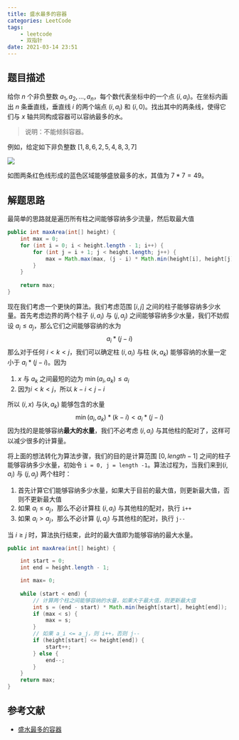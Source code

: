 ```yaml
---
title: 盛水最多的容器
categories: LeetCode
tags:
	- leetcode
	- 双指针
date: 2021-03-14 23:51
---
```


## 题目描述

给你 $n$ 个非负整数 $a_1, a_2, \dots, a_n$，每个数代表坐标中的一个点 $(i, a_i)$。在坐标内画出 $n$ 条垂直线，垂直线 $i$ 的两个端点 $(i, a_i)$ 和 $(i, 0)$。找出其中的两条线，使得它们与 $x$ 轴共同构成容器可以容纳最多的水。

> 说明：不能倾斜容器。

例如，给定如下非负整数 $[1, 8, 6, 2, 5, 4, 8, 3, 7]$

<img src="https://cdn.jsdelivr.net/gh/LastKnightCoder/ImgHosting/20210312185426.svg"/>

如图两条红色线形成的蓝色区域能够盛放最多的水，其值为 $7*7=49$。

## 解题思路

最简单的思路就是遍历所有柱之间能够容纳多少流量，然后取最大值

```java
public int maxArea(int[] height) {
    int max = 0;
    for (int i = 0; i < height.length - 1; i++) {
        for (int j = i + 1; j < height.length; j++) {
            max = Math.max(max, (j - i) * Math.min(height[i], height[j]));
        }
    }
    
    return max;
}
```

现在我们考虑一个更快的算法。我们考虑范围 $[i, j]$ 之间的柱子能够容纳多少水量。首先考虑边界的两个柱子 $(i, a_i)$ 与 $(j, a_j)$ 之间能够容纳多少水量，我们不妨假设 $a_i \leq a_j$，那么它们之间能够容纳的水为
$$
a_i * (j - i)
$$
那么对于任何 $i < k < j$，我们可以确定柱 $(i, a_i)$ 与柱 $(k, a_k)$ 能够容纳的水量一定小于 $a_i * (j - i)$。因为

1. $x$ 与 $a_k$ 之间最短的边为 $\min ( a_i, a_k ) \leq a_i$
2. 因为$i < k < j$，所以 $k - i < j - i$

所以 $(i, x)$ 与$(k ,a_k)$ 能够包含的水量
$$
\min ( a_i, a_k ) * (k - i) < a_i * (j - i)
$$
因为找的是能够容纳**最大的水量**，我们不必考虑 $(i, a_i)$ 与其他柱的配对了，这样可以减少很多的计算量。

将上面的想法转化为算法步骤，我们的目的是计算范围 $[0, length-1]$ 之间的柱子能够容纳多少水量，初始令 `i = 0, j = length -1`。算法过程为，当我们来到$(i, a_i)$ 与 $(j, a_j)$ 两个柱时：

1. 首先计算它们能够容纳多少水量，如果大于目前的最大值，则更新最大值，否则不更新最大值
2. 如果 $a_i \leq a_j$，那么不必计算柱 $(i, a_i)$ 与其他柱的配对，执行 `i++`
3. 如果 $a_i > a_j$，那么不必计算 $(j, a_j)$ 与其他柱的配对，执行 `j--`

当 $i \geq j$ 时，算法执行结束，此时的最大值即为能够容纳的最大水量。

```java
public int maxArea(int[] height) {

    int start = 0;
    int end = height.length - 1;

    int max= 0;
    
    while (start < end) {
        // 计算两个柱之间能够容纳的水量，如果大于最大值，则更新最大值
        int s = (end - start) * Math.min(height[start], height[end]);
        if (max < s) {
            max = s;
        }
        // 如果 a_i <= a_j，则 i++，否则 j--
        if (height[start] <= height[end]) {
            start++;
        } else {
            end--;
        }
    }
    return max;
}
```

## 参考文献

- [盛水最多的容器](https://leetcode-cn.com/problems/container-with-most-water/submissions/)